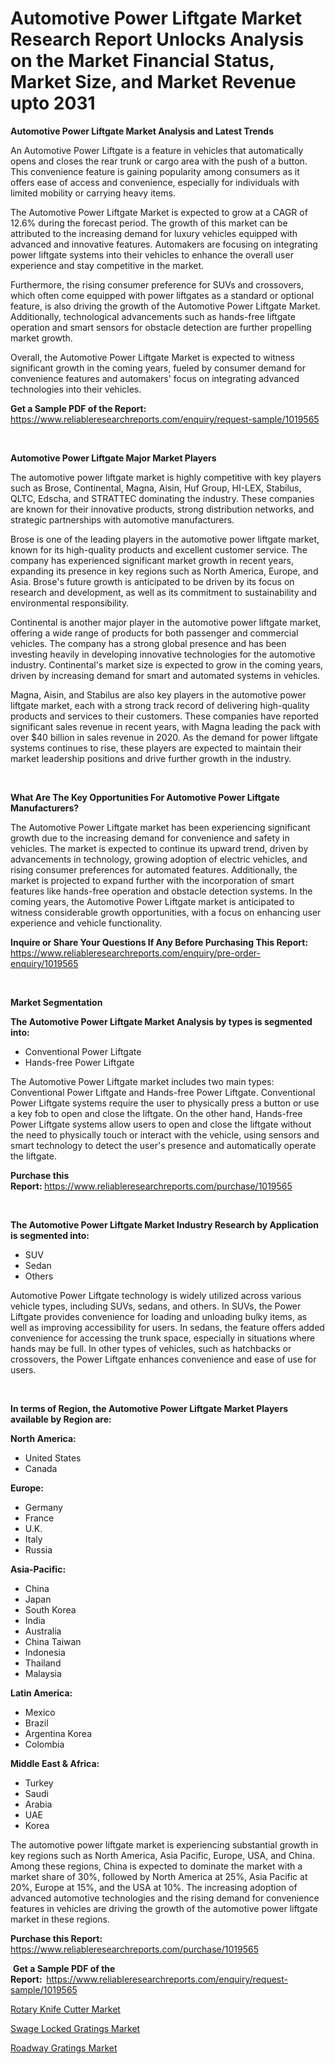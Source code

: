 <p><h1>Automotive Power Liftgate Market Research Report Unlocks Analysis on the Market Financial Status, Market Size, and Market Revenue upto 2031</h1></p><p><strong>Automotive Power Liftgate Market Analysis and Latest Trends</strong></p>
<p><p>An Automotive Power Liftgate is a feature in vehicles that automatically opens and closes the rear trunk or cargo area with the push of a button. This convenience feature is gaining popularity among consumers as it offers ease of access and convenience, especially for individuals with limited mobility or carrying heavy items.</p><p>The Automotive Power Liftgate Market is expected to grow at a CAGR of 12.6% during the forecast period. The growth of this market can be attributed to the increasing demand for luxury vehicles equipped with advanced and innovative features. Automakers are focusing on integrating power liftgate systems into their vehicles to enhance the overall user experience and stay competitive in the market.</p><p>Furthermore, the rising consumer preference for SUVs and crossovers, which often come equipped with power liftgates as a standard or optional feature, is also driving the growth of the Automotive Power Liftgate Market. Additionally, technological advancements such as hands-free liftgate operation and smart sensors for obstacle detection are further propelling market growth.</p><p>Overall, the Automotive Power Liftgate Market is expected to witness significant growth in the coming years, fueled by consumer demand for convenience features and automakers' focus on integrating advanced technologies into their vehicles.</p></p>
<p><strong>Get a Sample PDF of the Report:&nbsp;</strong> <a href="https://www.reliableresearchreports.com/enquiry/request-sample/1019565">https://www.reliableresearchreports.com/enquiry/request-sample/1019565</a></p>
<p>&nbsp;</p>
<p><strong>Automotive Power Liftgate Major Market Players</strong></p>
<p><p>The automotive power liftgate market is highly competitive with key players such as Brose, Continental, Magna, Aisin, Huf Group, HI-LEX, Stabilus, QLTC, Edscha, and STRATTEC dominating the industry. These companies are known for their innovative products, strong distribution networks, and strategic partnerships with automotive manufacturers.</p><p>Brose is one of the leading players in the automotive power liftgate market, known for its high-quality products and excellent customer service. The company has experienced significant market growth in recent years, expanding its presence in key regions such as North America, Europe, and Asia. Brose's future growth is anticipated to be driven by its focus on research and development, as well as its commitment to sustainability and environmental responsibility.</p><p>Continental is another major player in the automotive power liftgate market, offering a wide range of products for both passenger and commercial vehicles. The company has a strong global presence and has been investing heavily in developing innovative technologies for the automotive industry. Continental's market size is expected to grow in the coming years, driven by increasing demand for smart and automated systems in vehicles.</p><p>Magna, Aisin, and Stabilus are also key players in the automotive power liftgate market, each with a strong track record of delivering high-quality products and services to their customers. These companies have reported significant sales revenue in recent years, with Magna leading the pack with over $40 billion in sales revenue in 2020. As the demand for power liftgate systems continues to rise, these players are expected to maintain their market leadership positions and drive further growth in the industry.</p></p>
<p>&nbsp;</p>
<p><strong>What Are The Key Opportunities For Automotive Power Liftgate Manufacturers?</strong></p>
<p><p>The Automotive Power Liftgate market has been experiencing significant growth due to the increasing demand for convenience and safety in vehicles. The market is expected to continue its upward trend, driven by advancements in technology, growing adoption of electric vehicles, and rising consumer preferences for automated features. Additionally, the market is projected to expand further with the incorporation of smart features like hands-free operation and obstacle detection systems. In the coming years, the Automotive Power Liftgate market is anticipated to witness considerable growth opportunities, with a focus on enhancing user experience and vehicle functionality.</p></p>
<p><strong>Inquire or Share Your Questions If Any Before Purchasing This Report:</strong> <a href="https://www.reliableresearchreports.com/enquiry/pre-order-enquiry/1019565">https://www.reliableresearchreports.com/enquiry/pre-order-enquiry/1019565</a></p>
<p>&nbsp;</p>
<p><strong>Market Segmentation</strong></p>
<p><strong>The Automotive Power Liftgate Market Analysis by types is segmented into:</strong></p>
<p><ul><li>Conventional Power Liftgate</li><li>Hands-free Power Liftgate</li></ul></p>
<p><p>The Automotive Power Liftgate market includes two main types: Conventional Power Liftgate and Hands-free Power Liftgate. Conventional Power Liftgate systems require the user to physically press a button or use a key fob to open and close the liftgate. On the other hand, Hands-free Power Liftgate systems allow users to open and close the liftgate without the need to physically touch or interact with the vehicle, using sensors and smart technology to detect the user's presence and automatically operate the liftgate.</p></p>
<p><strong>Purchase this Report:&nbsp;</strong><a href="https://www.reliableresearchreports.com/purchase/1019565">https://www.reliableresearchreports.com/purchase/1019565</a></p>
<p>&nbsp;</p>
<p><strong>The Automotive Power Liftgate Market Industry Research by Application is segmented into:</strong></p>
<p><ul><li>SUV</li><li>Sedan</li><li>Others</li></ul></p>
<p><p>Automotive Power Liftgate technology is widely utilized across various vehicle types, including SUVs, sedans, and others. In SUVs, the Power Liftgate provides convenience for loading and unloading bulky items, as well as improving accessibility for users. In sedans, the feature offers added convenience for accessing the trunk space, especially in situations where hands may be full. In other types of vehicles, such as hatchbacks or crossovers, the Power Liftgate enhances convenience and ease of use for users.</p></p>
<p>&nbsp;</p>
<p><strong>In terms of Region, the Automotive Power Liftgate Market Players available by Region are:</strong></p>
<p>
    <p> <strong> North America: </strong>
        <ul>
            <li>United States</li>
            <li>Canada</li>
        </ul>
        </p> 
    <p> <strong> Europe: </strong>
        <ul>
            <li>Germany</li>
            <li>France</li>
            <li>U.K.</li>
            <li>Italy</li>
            <li>Russia</li>
        </ul>
        </p> 
    <p> <strong> Asia-Pacific: </strong>
        <ul>
            <li>China</li>
            <li>Japan</li>
            <li>South Korea</li>
            <li>India</li>
            <li>Australia</li>
            <li>China Taiwan</li>
            <li>Indonesia</li>
            <li>Thailand</li>
            <li>Malaysia</li>
        </ul>
        </p> 
    <p> <strong> Latin America: </strong>
        <ul>
            <li>Mexico</li>
            <li>Brazil</li>
            <li>Argentina Korea</li>
            <li>Colombia</li>
        </ul>
        </p> 
    <p> <strong> Middle East & Africa: </strong>
        <ul>
            <li>Turkey</li>
            <li>Saudi</li>
            <li>Arabia</li>
            <li>UAE</li>
            <li>Korea</li>
        </ul>
    </p>
    </p>
<p><p>The automotive power liftgate market is experiencing substantial growth in key regions such as North America, Asia Pacific, Europe, USA, and China. Among these regions, China is expected to dominate the market with a market share of 30%, followed by North America at 25%, Asia Pacific at 20%, Europe at 15%, and the USA at 10%. The increasing adoption of advanced automotive technologies and the rising demand for convenience features in vehicles are driving the growth of the automotive power liftgate market in these regions.</p></p>
<p><strong>Purchase this Report: </strong><a href="https://www.reliableresearchreports.com/purchase/1019565">https://www.reliableresearchreports.com/purchase/1019565</a></p>
<p>&nbsp;<strong>Get a Sample PDF of the Report:&nbsp;&nbsp;</strong><a href="https://www.reliableresearchreports.com/enquiry/request-sample/1019565">https://www.reliableresearchreports.com/enquiry/request-sample/1019565</a></p>
<p><strong></strong></p>
<p><p><a href="https://view.publitas.com/reportprime-1/global-rotary-knife-cutter-market-by-types-applications-and-major-players-with-regional-growth-rate-analysis-and-development-situation-from-2023-to-2030/">Rotary Knife Cutter Market</a></p><p><a href="https://view.publitas.com/reportprime-1/swage-locked-gratings-market-centers-on-aspects-such-as-market-growth-market-share-market-opportunity-and-projected-forecasts-spanning-from-2023-to-2030/">Swage Locked Gratings Market</a></p><p><a href="https://view.publitas.com/reportprime-1/roadway-gratings-market-size-reflecting-a-forecast-till-2030-market-by-type-by-application-and-by-geography/">Roadway Gratings Market</a></p></p>